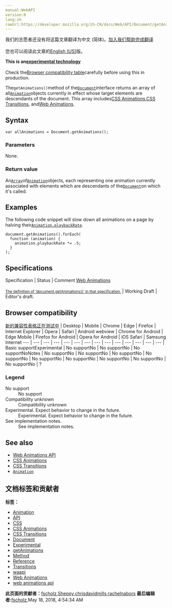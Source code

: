 ```yaml
---
manual:WebAPI
version:0
lang:zh
rawUrl:https://developer.mozilla.org/zh-CN/docs/Web/API/Document/getAnimations
---
```




<bdi>我们的志愿者还没有将这篇文章翻译为<bdi>中文 (简体)</bdi>。[加入我们帮助完成翻译](%26025 "")<br></br>您也可以阅读此文章的[English (US)](%26026 "")版。</bdi>






**This is an[experimental technology](%3404 "")**<br></br>Check the[Browser compatibility table](%26027 "")carefully before using this in production.





The`getAnimations()`method of the[`Document`](%11711 "The Document interface represents any web page loaded in the browser and serves as an entry point into the web page's content, which is the DOM tree.HTMLElement")interface returns an array of all[`Animation`](%3478 "The Animation interface of the Web Animations API represents a single animation player and provides playback controls and a timeline for an animation node or source.")objects currently in effect whose target elements are descendants of the document. This array includes[CSS Animations](%3480 ""),[CSS Transitions](%3481 ""), and[Web Animations](%3476 "").


## Syntax<a name="Syntax"></a>

```
var allAnimations = Document.getAnimations();

```

### Parameters<a name="Parameters"></a>


None.


### Return value<a name="Return_value"></a>


An[`Array`](%4240 "The JavaScript Array object is a global object that is used in the construction of arrays; which are high-level, list-like objects.")of[`Animation`](%3478 "The Animation interface of the Web Animations API represents a single animation player and provides playback controls and a timeline for an animation node or source.")objects, each representing one animation currently associated with elements which are descendants of the[`Document`](%11711 "The Document interface represents any web page loaded in the browser and serves as an entry point into the web page's content, which is the DOM tree.HTMLElement")on which it&#39;s called.


## Examples<a name="Examples"></a>


The following code snippet will slow down all animations on a page by halving their[`Animation.playbackRate`](%14100 "The Animation.playbackRate property of the Web Animations API returns or sets the playback rate of the animation.").


```
document.getAnimations().forEach(
  function (animation) {
    animation.playbackRate *= .5;
  }
);
```

## Specifications<a name="Specifications"></a>
Specification | Status | Comment 
[Web Animations<br></br><small>The definition of &#39;document.getAnimations()&#39; in that specification.</small>](%26028 "") | Working Draft | Editor&#39;s draft. 


## Browser compatibility<a name="Browser_compatibility"></a>
[新的兼容性表格正在测试中<i></i>](%3360 "")
 | <abbr>Desktop<i></i></abbr> | <abbr>Mobile<i></i></abbr> 
 | <abbr>Chrome<i></i></abbr> | <abbr>Edge<i></i></abbr> | <abbr>Firefox<i></i></abbr> | <abbr>Internet Explorer<i></i></abbr> | <abbr>Opera<i></i></abbr> | <abbr>Safari<i></i></abbr> | <abbr>Android webview<i></i></abbr> | <abbr>Chrome for Android<i></i></abbr> | <abbr>Edge Mobile<i></i></abbr> | <abbr>Firefox for Android<i></i></abbr> | <abbr>Opera for Android<i></i></abbr> | <abbr>iOS Safari<i></i></abbr> | <abbr>Samsung Internet<i></i></abbr> 
 ---  |  ---  |  ---  |  ---  |  ---  |  ---  |  ---  |  ---  |  ---  |  ---  |  ---  |  ---  |  ---  |  ---  | 
Basic support<abbr>Experimental<i></i></abbr> | <abbr>No support</abbr>No | <abbr>No support</abbr>No | <abbr>No support</abbr>No<abbr>Notes<i></i></abbr> | <abbr>No support</abbr>No | <abbr>No support</abbr>No | <abbr>No support</abbr>No | <abbr>No support</abbr>No | <abbr>No support</abbr>No | <abbr>No support</abbr>No | <abbr>No support</abbr>No | <abbr>No support</abbr>No | <abbr>No support</abbr>No | <abbr>?</abbr> 


### Legend<a name="Legend"></a>
<dl><dt id=''><abbr>No support</abbr></dt><dd>No support</dd><dt id=''><abbr>Compatibility unknown</abbr></dt><dd>Compatibility unknown</dd><dt id=''><abbr>Experimental. Expect behavior to change in the future.<i></i></abbr></dt><dd>Experimental. Expect behavior to change in the future.</dd><dt id=''><abbr>See implementation notes.<i></i></abbr></dt><dd>See implementation notes.</dd></dl>

## See also<a name="See_also"></a>

* [Web Animations API](%3476 "")
* [CSS Animations](%3480 "")
* [CSS Transitions](%3481 "")
* [`Animation`](%3478 "The Animation interface of the Web Animations API represents a single animation player and provides playback controls and a timeline for an animation node or source.")



## 文档标签和贡献者
**标签：**
* [Animation](%3470 "")
* [API](%50 "")
* [CSS](%22660 "")
* [CSS Animations](%4493 "")
* [CSS Transitions](%26029 "")
* [Document](%9538 "")
* [Experimental](%3379 "")
* [getAnimations](%26030 "")
* [Method](%14476 "")
* [Reference](%3381 "")
* [Transitions](%26031 "")
* [waapi](%3554 "")
* [Web Animations](%3490 "")
* [web animations api](%3491 "")

**此页面的贡献者：**[fscholz](%60 ""),[Sheppy](%405 ""),[chrisdavidmills](%3495 ""),[rachelnabors](%3494 "")
**最后编辑者:**[fscholz](%60 ""),<time>May 18, 2018, 4:54:34 AM</time>


